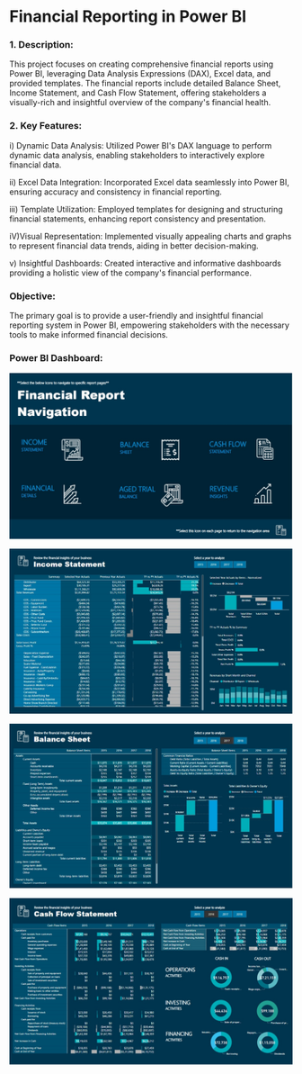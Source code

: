 # Financial Reporting in Power BI

### 1. Description:
This project focuses on creating comprehensive financial reports using Power BI, leveraging Data Analysis Expressions (DAX), Excel data, and provided templates. The financial reports include detailed Balance Sheet, Income Statement, and Cash Flow Statement, offering stakeholders a visually-rich and insightful overview of the company's financial health.

### 2. Key Features:

i) Dynamic Data Analysis: Utilized Power BI's DAX language to perform dynamic data analysis, enabling stakeholders to interactively explore financial data.

ii) Excel Data Integration: Incorporated Excel data seamlessly into Power BI, ensuring accuracy and consistency in financial reporting.

iii) Template Utilization: Employed templates for designing and structuring financial statements, enhancing report consistency and presentation.

iV)Visual Representation: Implemented visually appealing charts and graphs to represent financial data trends, aiding in better decision-making.

v) Insightful Dashboards: Created interactive and informative dashboards providing a holistic view of the company's financial performance.

### Objective:
The primary goal is to provide a user-friendly and insightful financial reporting system in Power BI, empowering stakeholders with the necessary tools to make informed financial decisions.

### Power BI Dashboard:
![Alt Text](ascfs.jpg)

![Alt Text](Untitleddc.jpg)

![Alt Text](scsdv.jpg)

![Alt Text](csc.jpg)


